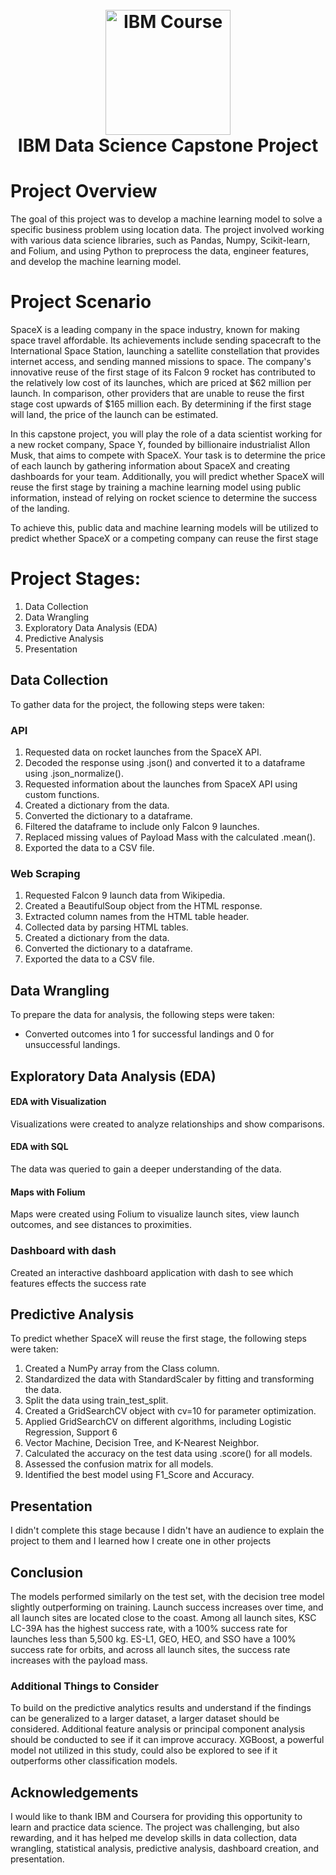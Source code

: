 <h1 align='center'>
<br>
<img src="https://180dc.org/wp-content/uploads/2022/04/ibm-logo-.png" alt="IBM Course" width="200">
<br>
IBM Data Science Capstone Project

# Project Overview

The goal of this project was to develop a machine learning model to solve a specific business problem using location data. The project involved working with various data science libraries, such as Pandas, Numpy, Scikit-learn, and Folium, and using Python to preprocess the data, engineer features, and develop the machine learning model.

# Project Scenario
 
SpaceX is a leading company in the space industry, known for making space travel affordable. Its achievements include sending spacecraft to the International Space Station, launching a satellite constellation that provides internet access, and sending manned missions to space. The company's innovative reuse of the first stage of its Falcon 9 rocket has contributed to the relatively low cost of its launches, which are priced at $62 million per launch. In comparison, other providers that are unable to reuse the first stage cost upwards of $165 million each. By determining if the first stage will land, the price of the launch can be estimated.

In this capstone project, you will play the role of a data scientist working for a new rocket company, Space Y, founded by billionaire industrialist Allon Musk, that aims to compete with SpaceX. Your task is to determine the price of each launch by gathering information about SpaceX and creating dashboards for your team. Additionally, you will predict whether SpaceX will reuse the first stage by training a machine learning model using public information, instead of relying on rocket science to determine the success of the landing.

To achieve this, public data and machine learning models will be utilized to predict whether SpaceX or a competing company can reuse the first stage

# Project Stages:
1. Data Collection
2. Data Wrangling
3. Exploratory Data Analysis (EDA)
4. Predictive Analysis
5. Presentation

## Data Collection

To gather data for the project, the following steps were taken:

### API

1. Requested data on rocket launches from the SpaceX API.
2. Decoded the response using .json() and converted it to a dataframe using
   .json_normalize().
3. Requested information about the launches from SpaceX API using custom functions.
4. Created a dictionary from the data.
5. Converted the dictionary to a dataframe.
6. Filtered the dataframe to include only Falcon 9 launches.
7. Replaced missing values of Payload Mass with the calculated .mean().
8. Exported the data to a CSV file.

### Web Scraping

1. Requested Falcon 9 launch data from Wikipedia.
2. Created a BeautifulSoup object from the HTML response.
3. Extracted column names from the HTML table header.
4. Collected data by parsing HTML tables.
5. Created a dictionary from the data.
6. Converted the dictionary to a dataframe.
7. Exported the data to a CSV file.

## Data Wrangling

To prepare the data for analysis, the following steps were taken:

- Converted outcomes into 1 for successful landings and 0 for unsuccessful landings.

## Exploratory Data Analysis (EDA)

#### EDA with Visualization

Visualizations were created to analyze relationships and show comparisons.

#### EDA with SQL

The data was queried to gain a deeper understanding of the data.

#### Maps with Folium

Maps were created using Folium to visualize launch sites, view launch outcomes, and see distances to proximities.

### Dashboard with dash

Created an interactive dashboard application with dash to see which features effects the success rate

## Predictive Analysis

To predict whether SpaceX will reuse the first stage, the following steps were taken:

1. Created a NumPy array from the Class column.
2. Standardized the data with StandardScaler by fitting and transforming the data.
3. Split the data using train_test_split.
4. Created a GridSearchCV object with cv=10 for parameter optimization.
5. Applied GridSearchCV on different algorithms, including Logistic Regression, Support 6
6. Vector Machine, Decision Tree, and K-Nearest Neighbor.
7. Calculated the accuracy on the test data using .score() for all models.
8. Assessed the confusion matrix for all models.
9. Identified the best model using F1_Score and Accuracy.

## Presentation

I didn't complete this stage because I didn't have an audience to explain the project to them and I learned how I create one in other projects

## Conclusion

The models performed similarly on the test set, with the decision tree model slightly outperforming on training. Launch success increases over time, and all launch sites are located close to the coast. Among all launch sites, KSC LC-39A has the highest success rate, with a 100% success rate for launches less than 5,500 kg. ES-L1, GEO, HEO, and SSO have a 100% success rate for orbits, and across all launch sites, the success rate increases with the payload mass.

### Additional Things to Consider

To build on the predictive analytics results and understand if the findings can be generalized to a larger dataset, a larger dataset should be considered. Additional feature analysis or principal component analysis should be conducted to see if it can improve accuracy. XGBoost, a powerful model not utilized in this study, could also be explored to see if it outperforms other classification models.

## Acknowledgements

I would like to thank IBM and Coursera for providing this opportunity to learn and practice data science. The project was challenging, but also rewarding, and it has helped me develop skills in data collection, data wrangling, statistical analysis, predictive analysis, dashboard creation, and presentation.

